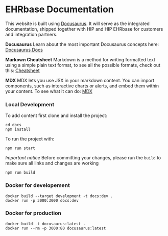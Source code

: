 # EHRbase Documentation

This website is built using [Docusaurus](https://docusaurus.io/). It will serve as the integrated documentation, shipped together with HIP and HIP EHRbase for customers and integration partners.

**Docusaurus** Learn about the most important Docusaurus concepts here: [Docusaurus Docs](https://docusaurus.io/docs/category/guides)

**Markown Cheatsheet** Markdown is a method for writing formatted text using a simple plain text format, to see all the possible formats, check out this: [Cheatsheet](https://github.com/lifeparticle/Markdown-Cheatsheet)

**MDX** MDX lets you use JSX in your markdown content. You can import components, such as interactive charts or alerts, and embed them within your content. To see what it can do: [MDX](https://mdxjs.com/)

### Local Development

To add content first clone and install the project:

```
cd docs
npm install
```

To run the project with:

```
npm run start
```

_Important notice_ Before committing your changes, please run the `build` to make sure all links and changes are working

```
npm run build
```

### Docker for developement

```
docker build --target development -t docs:dev .
docker run -p 3000:3000 docs:dev
```

### Docker for production

```
docker build -t docusaurus:latest .
docker run --rm -p 3000:80 docusaurus:latest
```
